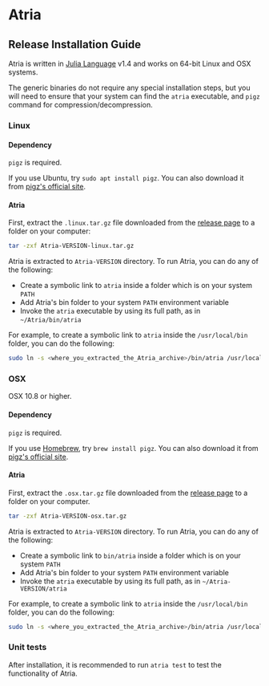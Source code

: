 # Atria

## Release Installation Guide

Atria is written in [Julia Language](https://julialang.org/) v1.4 and works on 64-bit Linux and OSX systems.

The generic binaries do not require any special installation steps, but you will need to ensure that your system can find the `atria` executable, and `pigz` command for compression/decompression.

### Linux


#### Dependency

`pigz` is required.

If you use Ubuntu, try `sudo apt install pigz`. You can also download it from [pigz's official site](https://zlib.net/pigz/).

#### Atria

First, extract the `.linux.tar.gz` file downloaded from the [release page](https://github.com/cihga39871/Atria/releases/) to a folder on your computer:

```bash
tar -zxf Atria-VERSION-linux.tar.gz
```

Atria is extracted to `Atria-VERSION` directory. To run Atria, you can do any of the following:

- Create a symbolic link to `atria` inside a folder which is on your system `PATH`
- Add Atria's bin folder to your system `PATH` environment variable
- Invoke the `atria` executable by using its full path, as in `~/Atria/bin/atria`

For example, to create a symbolic link to `atria` inside the `/usr/local/bin` folder, you can do the following:

```bash
sudo ln -s <where_you_extracted_the_Atria_archive>/bin/atria /usr/local/bin/atria
```

### OSX

OSX 10.8 or higher.

#### Dependency

`pigz` is required.

If you use [Homebrew](https://brew.sh/), try `brew install pigz`. You can also download it from [pigz's official site](https://zlib.net/pigz/).

#### Atria

First, extract the `.osx.tar.gz` file downloaded from the [release page](https://github.com/cihga39871/Atria/releases/) to a folder on your computer.

```bash
tar -zxf Atria-VERSION-osx.tar.gz
```

Atria is extracted to `Atria-VERSION` directory. To run Atria, you can do any of the following:

- Create a symbolic link to `bin/atria` inside a folder which is on your system `PATH`
- Add Atria's bin folder to your system `PATH` environment variable
- Invoke the `atria` executable by using its full path, as in `~/Atria-VERSION/atria`

For example, to create a symbolic link to `atria` inside the `/usr/local/bin` folder, you can do the following:

```bash
sudo ln -s <where_you_extracted_the_Atria_archive>/bin/atria /usr/local/bin/atria
```

### Unit tests

After installation, it is recommended to run `atria test` to test the functionality of Atria.
